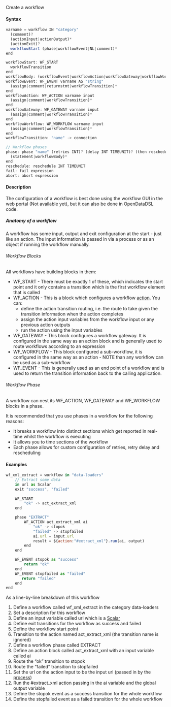 Create a workflow

#### Syntax
```js
varname = workflow IN "category"
  (comment)? 
  (actionInput|actionOutput)* 
  (actionExit)?
  workflowStart (phase|workflowEvent|NL|comment)*
end

workflowStart: WF_START
  workflowTransition
end
workflowBody: (workflowEvent|workflowAction|workflowGateway|workflowWorkflow)
workflowEvent: WF_EVENT varname AS "string"
  (assign|comment|returnstmt|workflowTransition)* 
end
workflowAction: WF_ACTION varname input
  (assign|comment|workflowTransition)* 
end
workflowGateway: WF_GATEWAY varname input
  (assign|comment|workflowTransition)* 
end
workflowWorkflow: WF_WORKFLOW varname input
  (assign|comment|workflowTransition)* 
end
workflowTransition: "name" -> connection

// Workflow phases
phase: phase "name" (retries INT)? (delay INT TIMEUNIT)? (then reschedule)? (external)?
  (statement|workflowBody)* 
end
reschedule: reschedule INT TIMEUNIT
fail: fail expression
abort: abort expression
```
#### Description

The configuration of a workflow is best done using the workflow GUI in the web portal (Not available yet), but it can also be done in OpenDataDSL code.

##### Anatomy of a workflow

A workflow has some input, output and exit configuration at the start - just like an action. The input information is passed in via a process or as an object if running the workflow manually.

###### Workflow Blocks

All workflows have building blocks in them:

*   WF_START - There must be exactly 1 of these, which indicates the start point and it only contains a transition which is the first workflow element that is called    
*   WF_ACTION - This is a block which configures a workflow [action](/docs/odsl/variable/action). You can:    
    *   define the action transition routing, i.e. the route to take given the transition information when the action completes        
    *   assign the action input variables from the workflow input or any previous action outputs        
    *   run the action using the input variables        
*   WF_GATEWAY - This block configures a workflow gateway. It is configured in the same way as an action block and is generally used to route workflows according to an expression    
*   WF_WORKFLOW - This block configured a sub-workflow, it is configured in the same way as an action - NOTE than any workflow can be used as a sub-workflow    
*   WF_EVENT - This is generally used as an end point of a workflow and is used to return the transition information back to the calling application.
    

###### Workflow Phase

A workflow can nest its WF_ACTION, WF_GATEWAY and WF_WORKFLOW blocks in a phase.

It is recommended that you use phases in a workflow for the following reasons:

*   It breaks a workflow into distinct sections which get reported in real-time whilst the workflow is executing    
*   It allows you to time sections of the workflow    
*   Each phase allows for custom configuration of retries, retry delay and rescheduling
    

#### Examples

```js
wf_xml_extract = workflow in "data-loaders"
    // Extract some data
    in url as Scalar
    exit "success", "failed"
    
    WF_START
        "ok" -> act_extract_xml
    end

    phase "EXTRACT"
        WF_ACTION act_extract_xml ai
            "ok" -> stopok
            "failed" -> stopfailed
            ai.url = input.url
            result = ${action:"#extract_xml"}.run(ai, output)    
        end
    end

    WF_EVENT stopok as "success"
        return "ok"
    end
    WF_EVENT stopfailed as "failed"
       return "failed"
    end
end
```

As a line-by-line breakdown of this workflow

1. Define a workflow called wf_xml_extract in the category data-loaders
2. Set a description for this workflow
3. Define an input variable called url which is a [Scalar](/docs/odsl/variable/scalar)
4. Define exit transitions for the workflow as success and failed
6. Define the workflow start point
7. Transition to the action named act\_extract\_xml (the transition name is ignored)
10. Define a workflow phase called EXTRACT
11. Define an action block called act\_extract\_xml with an input variable called ai
12. Route the “ok” transition to stopok
13. Route the “failed” transition to stopfailed
14. Set the url on the action input to be the input url (passed in by the [process](/docs/odsl/dm/workflow))
15. Run the #extract_xml action passing in the ai variable and the global output variable
19. Define the stopok event as a success transition for the whole workflow
22. Define the stopfailed event as a failed transition for the whole workflow

